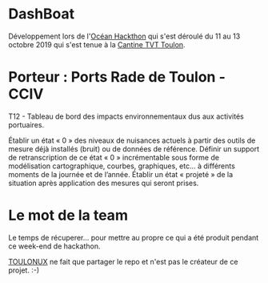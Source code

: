 # DashBoat 

Développement lors de l'[Océan Hackthon](https://www.campus-mondial-de-la-mer.fr/Ocean-Hackathon-2739-0-0-0.html) qui s'est déroulé du 11 au 13 octobre 2019 qui s'est tenue à la [Cantine TVT Toulon](http://www.tvt.fr/Vous-informer/Agenda/La-Cantine-by-TVT/Ocean-Hackathon-4-48h-pour-decoder-la-mer).

# Porteur : Ports Rade de Toulon - CCIV
T12 - Tableau de bord des impacts environnementaux dus aux activités portuaires.

Établir un état « 0 » des niveaux de nuisances actuels à partir des outils de mesure déjà installés (bruit) ou de données de référence. Définir un support de retranscription de ce état « 0 » incrémentable sous forme de modélisation cartographique, courbes, graphiques, etc... à différents moments de la journée et de l’année.
Établir un état « projeté » de la situation après application des mesures qui seront prises. 

# Le mot de la team
Le temps de récuperer... pour mettre au propre ce qui a été produit pendant ce week-end de hackathon.




[TOULONUX](http://toulonux.org/) ne fait que partager le repo et n'est pas le créateur de ce projet. :-)

